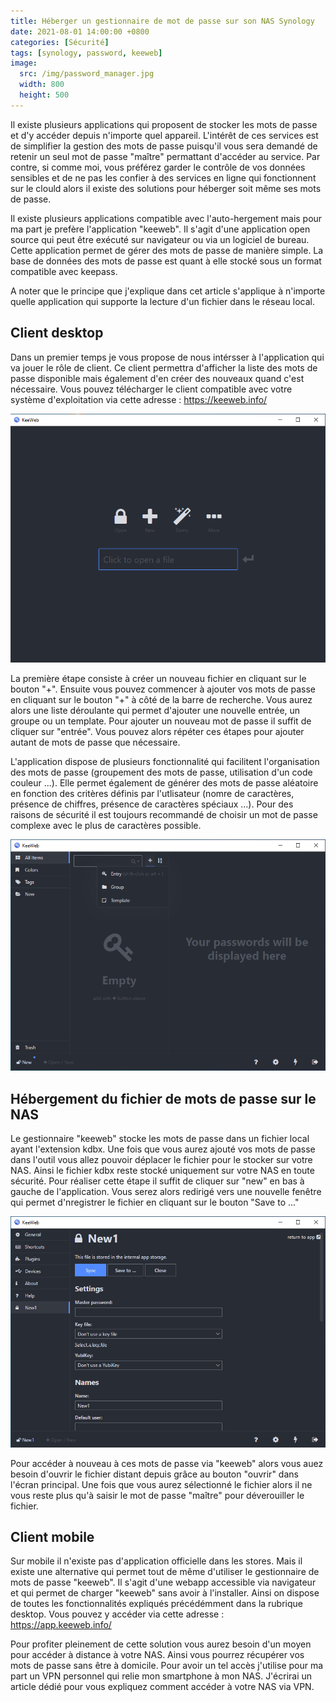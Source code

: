 ```yaml
---
title: Héberger un gestionnaire de mot de passe sur son NAS Synology
date: 2021-08-01 14:00:00 +0800
categories: [Sécurité]
tags: [synology, password, keeweb]
image:
  src: /img/password_manager.jpg
  width: 800
  height: 500
---
```

Il existe plusieurs applications qui proposent de stocker les mots de passe et d'y accéder depuis n'importe quel appareil. L'intérêt de ces services est de simplifier la gestion des mots de passe puisqu'il vous sera demandé de retenir un seul mot de passe "maître" permattant d'accéder au service. Par contre, si comme moi, vous préférez garder le contrôle de vos données sensibles et de ne pas les confier à des services en ligne qui fonctionnent sur le clould alors il existe des solutions pour héberger soit même ses mots de passe.

Il existe plusieurs applications compatible avec l'auto-hergement mais pour ma part je prefère l'application "keeweb". Il s'agit d'une application open source qui peut être exécuté sur navigateur ou via un logiciel de bureau. Cette application permet de gérer des mots de passe de manière simple. La base de données des mots de passe est quant à elle stocké sous un format compatible avec keepass.

A noter que le principe que j'explique dans cet article s'applique à n'importe quelle application qui supporte la lecture d'un fichier dans le réseau local.

## Client desktop
Dans un premier temps je vous propose de nous intérsser à l'application qui va jouer le rôle de client. Ce client permettra d'afficher la liste des mots de passe disponible mais également d'en créer des nouveaux quand c'est nécessaire.
Vous pouvez télécharger le client compatible avec votre système d'exploitation via cette adresse : <https://keeweb.info/>

![Desktop View](/img/keeweb_open_file.PNG)

La première étape consiste à créer un nouveau fichier en cliquant sur le bouton "+". Ensuite vous pouvez commencer à ajouter vos mots de passe en cliquant sur le bouton "+" à côté de la barre de recherche. Vous aurez alors une liste déroulante qui permet d'ajouter une nouvelle entrée, un groupe ou un template. Pour ajouter un nouveau mot de passe il suffit de cliquer sur "entrée". Vous pouvez alors répéter ces étapes pour ajouter autant de mots de passe que nécessaire.

L'application dispose de plusieurs fonctionnalité qui facilitent l'organisation des mots de passe (groupement des mots de passe, utilisation d'un code couleur ...). Elle permet également de générer des mots de passe aléatoire en fonction des critères définis par l'utlisateur (nomre de caractères, présence de chiffres, présence de caractères spéciaux ...). Pour des raisons de sécurité il est toujours recommandé de choisir un mot de passe complexe avec le plus de caractères possible.

![Desktop View](/img/keeweb_new_entry.PNG)

## Hébergement du fichier de mots de passe sur le NAS
Le gestionnaire "keeweb" stocke les mots de passe dans un fichier local ayant l'extension kdbx. Une fois que vous aurez ajouté vos mots de passe dans l'outil vous allez pouvoir déplacer le fichier pour le stocker sur votre NAS. Ainsi le fichier kdbx reste stocké uniquement sur votre NAS en toute sécurité. Pour réaliser cette étape il suffit de cliquer sur "new" en bas à gauche de l'application. Vous serez alors redirigé vers une nouvelle fenêtre qui permet d'nregistrer le fichier en cliquant sur le bouton "Save to ..."

![Desktop View](/img/keeweb_save_file.PNG)

Pour accéder à nouveau à ces mots de passe via "keeweb" alors vous auez besoin d'ouvrir le fichier distant depuis grâce au bouton "ouvrir" dans l'écran principal. Une fois que vous aurez sélectionné le fichier alors il ne vous reste plus qu'à saisir le mot de passe "maître" pour déverouiller le fichier.

## Client mobile
Sur mobile il n'existe pas d'application officielle dans les stores. Mais il existe une alternative qui permet tout de même d'utiliser le gestionnaire de mots de passe "keeweb". Il s'agit d'une webapp accessible via navigateur et qui permet de charger "keeweb" sans avoir à l'installer. Ainsi on dispose de toutes les fonctionnalités expliqués précédémment dans la rubrique desktop. Vous pouvez y accéder via cette adresse : <https://app.keeweb.info/>

Pour profiter pleinement de cette solution vous aurez besoin d'un moyen pour accéder à distance à votre NAS. Ainsi vous pourrez récupérer vos mots de passe sans être à domicile. Pour avoir un tel accès j'utilise pour ma part un VPN personnel qui relie mon smartphone à mon NAS. J'écrirai un article dédié pour vous expliquez comment accéder à votre NAS via VPN.
